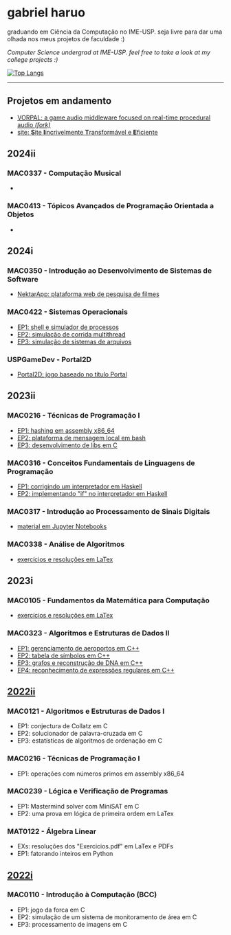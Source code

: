# gabriel haruo

graduando em Ciência da Computação no IME-USP.
seja livre para dar uma olhada nos meus projetos de faculdade :)

_Computer Science undergrad at IME-USP._
_feel free to take a look at my college projects :)_

[![Top Langs](https://github-readme-stats.vercel.app/api/top-langs/?username=haruo-gabriel&hide_border=false&border_color=3d444d&hide_title=true&hide_progress=false&layout=compact&langs_count=16&theme=transparent&size_weight=0.3&count_weight=0.7)](https://github.com/anuraghazra/github-readme-stats)
  
---

## Projetos em andamento

- [VORPAL: a game audio middleware focused on real-time procedural audio _(fork)_](https://github.com/haruo-gabriel/vorpal)
- [site: **S**ite **I**incrivelmente **T**ransformável e **E**ficiente](https://github.com/haruo-gabriel/site)

## 2024ii

### MAC0337 - Computação Musical

*

### MAC0413 - Tópicos Avançados de Programação Orientada a Objetos

* 

## 2024i

### MAC0350 - Introdução ao Desenvolvimento de Sistemas de Software

* [NektarApp: plataforma web de pesquisa de filmes](https://github.com/haruo-gabriel/nektarapp)

### MAC0422 - Sistemas Operacionais

* [EP1: shell e simulador de processos](https://github.com/haruo-gabriel/mac0422-ep1-2024i)
* [EP2: simulação de corrida multithread](https://github.com/haruo-gabriel/mac0422-ep2-2024i)
* [EP3: simulação de sistemas de arquivos](https://github.com/haruo-gabriel/mac0422-ep3-2024i)

### USPGameDev - Portal2D

* [Portal2D: jogo baseado no título Portal](https://github.com/haruo-gabriel/portal2d)

## 2023ii

### MAC0216 - Técnicas de Programação I

* [EP1: hashing em assembly x86_64](https://github.com/haruo-gabriel/mac0216-ep1-2023ii)
* [EP2: plataforma de mensagem local em bash](https://github.com/haruo-gabriel/mac0216-ep2-2023ii)
* [EP3: desenvolvimento de libs em C](https://github.com/haruo-gabriel/mac0216-ep3-2023ii)

### MAC0316 - Conceitos Fundamentais de Linguagens de Programação

* [EP1: corrigindo um interpretador em Haskell](https://github.com/haruo-gabriel/mac0316-ep1-2023ii)
* [EP2: implementando "if" no interpretador em Haskell](https://github.com/haruo-gabriel/mac0316-ep2-2023ii)

### MAC0317 - Introdução ao Processamento de Sinais Digitais

* [material em Jupyter Notebooks](https://github.com/haruo-gabriel/mac0317-2023ii)

### MAC0338 - Análise de Algoritmos

* [exercícios e resoluções em LaTex](https://github.com/haruo-gabriel/mac0338-listas-2023ii)

## 2023i

### MAC0105 - Fundamentos da Matemática para Computação

* [exercícios e resoluções em LaTex](https://github.com/haruo-gabriel/mac0105-exercicios-2023i)

### MAC0323 - Algoritmos e Estruturas de Dados II

* [EP1: gerenciamento de aeroportos em C++](https://github.com/haruo-gabriel/mac0323-ep1-2023i)
* [EP2: tabela de símbolos em C++](https://github.com/haruo-gabriel/mac0323-ep2-2023i)
* [EP3: grafos e reconstrução de DNA em C++](https://github.com/haruo-gabriel/mac0323-ep3-2023i)
* [EP4: reconhecimento de expressões regulares em C++](https://github.com/haruo-gabriel/mac0323-ep4-2023i)

## [2022ii](https://github.com/haruo-gabriel/bcc2022ii)

### MAC0121 - Algoritmos e Estruturas de Dados I

* EP1: conjectura de Collatz em C
* EP2: solucionador de palavra-cruzada em C
* EP3: estatísticas de algoritmos de ordenação em C

### MAC0216 - Técnicas de Programação I

* EP1: operações com números primos em assembly x86_64

### MAC0239 - Lógica e Verificação de Programas

* EP1: Mastermind solver com MiniSAT em C
* EP2: uma prova em lógica de primeira ordem em LaTex

### MAT0122 - Álgebra Linear

* EXs: resoluções dos "Exercicios.pdf" em LaTex e PDFs
* EP1: fatorando inteiros em Python

## [2022i](https://github.com/haruo-gabriel/bcc2022i)

### MAC0110 - Introdução à Computação (BCC)

* EP1: jogo da forca em C
* EP2: simulação de um sistema de monitoramento de área em C
* EP3: processamento de imagens em C
